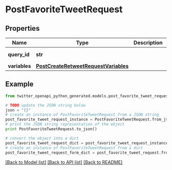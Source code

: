 # PostFavoriteTweetRequest


## Properties

Name | Type | Description | Notes
------------ | ------------- | ------------- | -------------
**query_id** | **str** |  | [default to 'lI07N6Otwv1PhnEgXILM7A']
**variables** | [**PostCreateRetweetRequestVariables**](PostCreateRetweetRequestVariables.md) |  | 

## Example

```python
from twitter_openapi_python_generated.models.post_favorite_tweet_request import PostFavoriteTweetRequest

# TODO update the JSON string below
json = "{}"
# create an instance of PostFavoriteTweetRequest from a JSON string
post_favorite_tweet_request_instance = PostFavoriteTweetRequest.from_json(json)
# print the JSON string representation of the object
print PostFavoriteTweetRequest.to_json()

# convert the object into a dict
post_favorite_tweet_request_dict = post_favorite_tweet_request_instance.to_dict()
# create an instance of PostFavoriteTweetRequest from a dict
post_favorite_tweet_request_form_dict = post_favorite_tweet_request.from_dict(post_favorite_tweet_request_dict)
```
[[Back to Model list]](../README.md#documentation-for-models) [[Back to API list]](../README.md#documentation-for-api-endpoints) [[Back to README]](../README.md)


